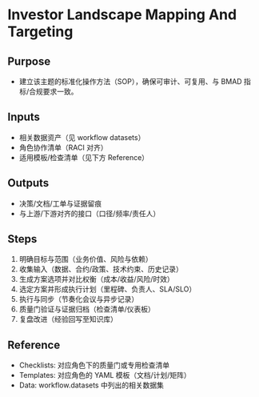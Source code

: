 # Investor Landscape Mapping And Targeting

## Purpose

- 建立该主题的标准化操作方法（SOP），确保可审计、可复用、与 BMAD 指标/合规要求一致。

## Inputs

- 相关数据资产（见 workflow datasets）
- 角色协作清单（RACI 对齐）
- 适用模板/检查清单（见下方 Reference）

## Outputs

- 决策/文档/工单与证据留痕
- 与上游/下游对齐的接口（口径/频率/责任人）

## Steps

1. 明确目标与范围（业务价值、风险与依赖）
2. 收集输入（数据、合约/政策、技术约束、历史记录）
3. 生成方案选项并对比权衡（成本/收益/风险/时效）
4. 选定方案并形成执行计划（里程碑、负责人、SLA/SLO）
5. 执行与同步（节奏化会议与异步记录）
6. 质量门验证与证据归档（检查清单/仪表板）
7. 复盘改进（经验回写至知识库）

## Reference

- Checklists: 对应角色下的质量门或专用检查清单
- Templates: 对应角色的 YAML 模板（文档/计划/矩阵）
- Data: workflow.datasets 中列出的相关数据集
